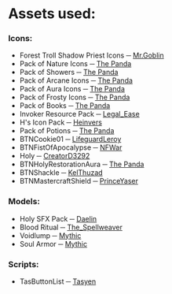 # Assets used:

### Icons:

- Forest Troll Shadow Priest Icons ─ [Mr.Goblin](https://www.hiveworkshop.com/threads/forest-troll-shadow-priest-icons.318510/)
- Pack of Nature Icons ─ [The Panda](https://www.hiveworkshop.com/threads/pack-of-nature-icons.261123/)
- Pack of Showers ─ [The Panda](https://www.hiveworkshop.com/threads/pack-of-showers.260880/)
- Pack of Arcane Icons ─ [The Panda](https://www.hiveworkshop.com/threads/pack-of-arcane-icons.303434/)
- Pack of Aura Icons ─ [The Panda](https://www.hiveworkshop.com/threads/pack-of-aura-icons.306389/)
- Pack of Frosty Icons ─ [The Panda](https://www.hiveworkshop.com/threads/pack-of-frosty-icons.221097/)
- Pack of Books ─ [The Panda](https://www.hiveworkshop.com/threads/pack-of-books.261276/)
- Invoker Resource Pack ─ [Legal_Ease](https://www.hiveworkshop.com/threads/invoker-resource-pack.277298/)
- H's Icon Pack ─ [Heinvers](https://www.hiveworkshop.com/threads/hs-icon-pack.262750/)
- Pack of Potions ─ [The Panda](https://www.hiveworkshop.com/threads/pack-of-potions.261955/)
- BTNCookie01 ─ [LifeguardLeroy](https://www.hiveworkshop.com/threads/btncookie01.315677/)
- BTNFistOfApocalypse ─ [NFWar](https://www.hiveworkshop.com/threads/btnfistofapocalypse.175175)
- Holy ─ [CreatorD3292](https://www.hiveworkshop.com/threads/btnholy.241819)
- BTNHolyRestorationAura ─ [The Panda](https://www.hiveworkshop.com/threads/btnholyrestorationaura.261770)
- BTNShackle ─ [KelThuzad](https://www.hiveworkshop.com/threads/btnshackle.84482)
- BTNMastercraftShield ─ [PrinceYaser](https://www.hiveworkshop.com/threads/btnmastercraftshield.305290/#resource-78533)

### Models:

- Holy SFX Pack ─ [Daelin](https://www.hiveworkshop.com/threads/holy-armor.48321/)
- Blood Ritual ─ [The_Spellweaver](https://www.hiveworkshop.com/threads/blood-ritual.320192/)
- Voidlump ─ [Mythic](https://www.hiveworkshop.com/threads/voidfall.319861/)
- Soul Armor ─ [Mythic](https://www.hiveworkshop.com/threads/soul-armor.321141/)

### Scripts:

- TasButtonList ─ [Tasyen](https://www.hiveworkshop.com/threads/tasbuttonlist.325141/)